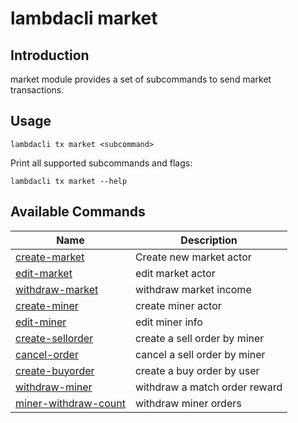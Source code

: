 # lambdacli market

## Introduction

market module provides a set of subcommands to send market transactions.

## Usage

```
lambdacli tx market <subcommand>
```

Print all supported subcommands and flags:
```
lambdacli tx market --help
```

## Available Commands

| Name                            | Description                                                   |
| --------------------------------| --------------------------------------------------------------|
| [create-market](create-market.md)                       | Create new market actor                                |
| [edit-market](edit-market.md)                       | edit market actor                                |
| [withdraw-market](withdraw-market.md)                           | withdraw market income                                                           |
| [create-miner](create-miner.md)                           | create miner actor                                                         |
| [edit-miner](edit-miner.md)                                       | edit miner info                                                       |
| [create-sellorder](create-sellorder.md)                                   | create a sell order by miner                                      |
| [cancel-order](cancel-order.md)                                   | cancel a sell order by miner                                      |
| [create-buyorder](create-buyorder.md)                                   | create a buy order by user                                     |
| [withdraw-miner](withdraw-miner.md)                                   | withdraw a match order reward                                     |
| [miner-withdraw-count](miner-withdraw-count.md)                                   | withdraw miner orders                                      |


